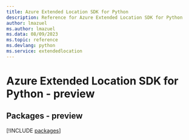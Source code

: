 ```yaml
---
title: Azure Extended Location SDK for Python
description: Reference for Azure Extended Location SDK for Python
author: lmazuel
ms.author: lmazuel
ms.data: 08/09/2023
ms.topic: reference
ms.devlang: python
ms.service: extendedlocation
---
```

# Azure Extended Location SDK for Python - preview
## Packages - preview
[!INCLUDE [packages](extended-location-index.md)]